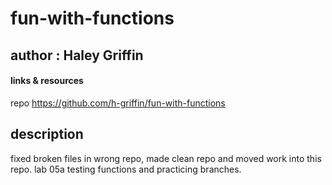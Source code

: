 # fun-with-functions
## author : Haley Griffin

#### links & resources 
repo https://github.com/h-griffin/fun-with-functions

## description
fixed broken files in wrong repo, made clean repo and moved work into this repo. lab 05a testing functions and practicing branches.